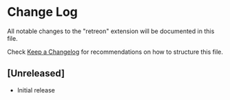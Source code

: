 # Change Log

All notable changes to the "retreon" extension will be documented in this file.

Check [Keep a Changelog](http://keepachangelog.com/) for recommendations on how to structure this file.

## [Unreleased]

- Initial release
